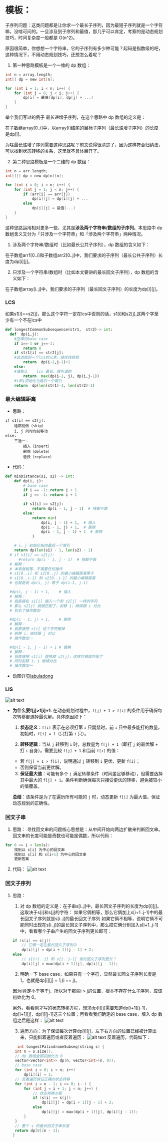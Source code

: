 # 模板：
子序列问题：这类问题都是让你求一个最长子序列，因为最短子序列就是一个字符嘛，没啥可问的。一旦涉及到子序列和最值，那几乎可以肯定，考察的是动态规划技巧，时间复杂度一般都是 O(n^2)。

原因很简单，你想想一个字符串，它的子序列有多少种可能？起码是指数级的吧，这种情况下，不用动态规划技巧，还想怎么着呢？

1. 第一种思路模板是一个一维的 dp 数组：
```c
int n = array.length;
int[] dp = new int[n];

for (int i = 1; i < n; i++) {
    for (int j = 0; j < i; j++) {
        dp[i] = 最值(dp[i], dp[j] + ...)
    }
}
```
举个我们写过的例子 最长递增子序列，在这个思路中 dp 数组的定义是：

在子数组array[0..i]中，以array[i]结尾的目标子序列（最长递增子序列）的长度是dp[i]。

为啥最长递增子序列需要这种思路呢？前文说得很清楚了，因为这样符合归纳法，可以找到状态转移的关系，这里就不具体展开了。

2. 第二种思路模板是一个二维的 dp 数组：
```c
int n = arr.length;
int[][] dp = new dp[n][n];

for (int i = 0; i < n; i++) {
    for (int j = 1; j < n; j++) {
        if (arr[i] == arr[j]) 
            dp[i][j] = dp[i][j] + ...
        else
            dp[i][j] = 最值(...)
    }
}
```
这种思路运用相对更多一些，尤其是**涉及两个字符串/数组的子序列**。本思路中 dp 数组含义又分为「只涉及一个字符串」和「涉及两个字符串」两种情况。

  1.  涉及两个字符串/数组时（比如最长公共子序列），dp 数组的含义如下：

在子数组arr1[0..i]和子数组arr2[0..j]中，我们要求的子序列（最长公共子序列）长度为dp[i][j]。

  2. 只涉及一个字符串/数组时（比如本文要讲的最长回文子序列），dp 数组的含义如下：

在子数组array[i..j]中，我们要求的子序列（最长回文子序列）的长度为dp[i][j]。


### LCS
如果s1[i]==s2[j]，那么这个字符⼀定在lcs中否则的话，s1[i]和s2[j],这两个字⾄少有⼀个不在lcs中
```py
def	longestCommonSubsequence(str1,	str2)->	int:
  def  dp(i,j):
    #空串的base case
    if i==-1 or j==-1:
        return 0
    if str1[i] == str2[j]:
    #这边找到⼀个lcs的元素，继续往前找
        return	dp(i-1,j-1)+1
    else:
    #谁能让	lcs	最⻓，就听谁的
        return	max(dp(i-1,	j),	dp(i,j-1))
    #i和j初始化为最后⼀个索引
    return	dp(len(str1)-1,	len(str2)-1)
```
### 最大编辑距离
- 思路：
~~~plaintext
if s1[i] == s2[j]:
    啥都别做（skip）
    i, j 同时向前移动
else:
    三选一：
        插入（insert）
        删除（delete）
        替换（replace）
~~~
- 代码：
~~~py
def minDistance(s1, s2) -> int:
    def dp(i, j):
        # base case
        if i == -1: return j + 1
        if j == -1: return i + 1

        if s1[i] == s2[j]:
            return dp(i - 1, j - 1)  # 啥都不做
        else:
            return min(
                dp(i, j - 1) + 1,  # 插入
                dp(i - 1, j) + 1,  # 删除
                dp(i - 1, j - 1) + 1  # 替换
            )

    # i，j 初始化指向最后⼀个索引
    return dp(len(s1) - 1, len(s2) - 1)
  # if s1[i] == s2[j]:
      #return dp(i - 1, j - 1)  # 啥都不做
  # 解释：
  # 本来就相等，不需要任何操作
  # s1[0..i] 和 s2[0..j] 的最小编辑距离等于
  # s1[0..i-1] 和 s2[0..j-1] 的最小编辑距离
  # 也就是说 dp(i, j) 等于 dp(i-1, j-1)

  #dp(i, j - 1) + 1,    # 插入
  # 解释：
  # 我直接在 s1[i] 插入一个和 s2[j] 一样的字符
  # 那么 s2[j] 就被匹配了，前移 j，继续跟 i 对比
  # 别忘了操作数加

  #dp(i - 1, j) + 1,    # 删除
  # 解释：
  # 我直接把 s[i] 这个字符删掉
  # 前移 i，继续跟 j 对比
  # 操作数加一

  #dp(i - 1, j - 1) + 1 # 替换
  # 解释：
  # 我直接把 s1[i] 替换成 s2[j]，这样它俩就匹配了
  # 同时前移 i，j 继续对比
  # 操作数加一
~~~
- 动图详见[labuladong](https://mp.weixin.qq.com/s/uWzSvWWI-bWAV3UANBtyOw)
### LIS

![alt text](image.png)
 - **为什么要f[j]>f[i]+1**:
    在动态规划过程中，`f[j] + 1 > f[i]` 的条件用于确保每次转移都选择最优解。具体原因如下：

    1. **状态定义**：`f[i]` 表示在必须打第 `i` 只鼹鼠时，前 `i` 只中最多能打的数量。初始时，`f[i] = 1`（只打第 `i` 只）。

    2. **转移逻辑**：当从 `j` 转移到 `i` 时，总数量为 `f[j] + 1`（即打 `j` 的最优解 + 打 `i` 自身）。需要比较 `f[j] + 1` 和当前 `f[i]` 的值：
    - 若 `f[j] + 1 > f[i]`，说明通过 `j` 转移到 `i` 更优，更新 `f[i]`；
    - 否则保留当前更优解。

    3. **保证最大值**：可能有多个 `j` 满足转移条件（时间差足够移动），但需要选择其中最大的 `f[j] + 1`。条件判断确保每次只接受更优的转移，避免被较小的值覆盖。

    **总结**：该条件是为了在遍历所有可能的 `j` 时，动态更新 `f[i]` 为最大值，保证动态规划的正确性。

### 回文子串
1. 思路：
寻找回文串的问题核心思想是：从中间开始向两边扩散来判断回文串。回文串的长度可能是奇数也可能是偶数，所以代码：
```py
for 0 <= i < len(s):
    找到以 s[i] 为中心的回文串
    找到以 s[i] 和 s[i+1] 为中心的回文串
    更新答案
```
2. 代码：
![alt text](image-3.png)
### 回文子序列
1. 思路：
     1. 对 dp 数组的定义是：在子串s[i..j]中，最长回文子序列的长度为dp[i][j]。
   这取决于s[i]和s[j]的字符：
   如果它俩相等，那么它俩加上s[i+1..j-1]中的最长回文子序列就是s[i..j]的最长回文子序列
   如果它俩不相等，说明它俩不可能同时出现在s[i..j]的最长回文子序列中，那么把它俩分别加入s[i+1..j-1]中，看看哪个子串产生的回文子序列更长即可：
   ```c
   if (s[i] == s[j])
       // 它俩一定在最长回文子序列中
       dp[i][j] = dp[i + 1][j - 1] + 2;
   else
       // s[i+1..j] 和 s[i..j-1] 谁的回文子序列更长？
       dp[i][j] = max(dp[i + 1][j], dp[i][j - 1]);
   ```
     2. 明确一下 base case，如果只有一个字符，显然最长回文子序列长度是 1，也就是dp[i][j] = 1,(i == j)。

      因为i肯定小于等于j，所以对于那些i > j的位置，根本不存在什么子序列，应该初始化为 0。

      另外，看看刚才写的状态转移方程，想求dp[i][j]需要知道dp[i+1][j-1]，dp[i+1][j]，dp[i][j-1]这三个位置；再看看我们确定的 base case，填入 dp 数组之后是这样：
      ![alt text](image-1.png)

     3. 遍历方向：为了保证每次计算dp[i][j]，左下右方向的位置已经被计算出来，只能斜着遍历或者反着遍历：
     ![alt text](image-2.png)
     反着遍历，代码如下：
      ```c
        int longestPalindromeSubseq(string s) {
       int n = s.size();
       // dp 数组全部初始化为 0
       vector<vector<int>> dp(n, vector<int>(n, 0));
       // base case
       for (int i = 0; i < n; i++)
           dp[i][i] = 1;
       // 反着遍历保证正确的状态转移
       for (int i = n - 1; i >= 0; i--) {
           for (int j = i + 1; j < n; j++) {
               // 状态转移方程
               if (s[i] == s[j])
                   dp[i][j] = dp[i + 1][j - 1] + 2;
               else
                   dp[i][j] = max(dp[i + 1][j], dp[i][j - 1]);
           }
       }
       // 整个 s 的最长回文子串长度
       return dp[0][n - 1];
      }
      ```